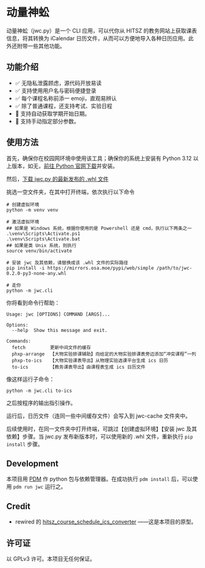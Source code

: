 # 动量神蚣

动量神蚣（jwc.py）是一个 CLI 应用，可以代你从 HITSZ 的教务网站上获取课表信息，将其转换为 iCalendar 日历文件，从而可以方便地导入各种日历应用。此外还附带一些其他功能。

## 功能介绍

- ✅ 无隐私泄露顾虑，源代码开放易读
- ✅ 支持使用用户名与密码便捷登录
- ✅ 每个课程名称前添一 emoji，直观易辨认
- ✅ 除了普通课程，还支持考试、实验日程
- 🚧 支持自动获取学期开始日期。
- 🚧 支持手动指定部分参数。

## 使用方法

首先，确保你在校园网环境中使用该工具；确保你的系统上安装有 Python 3.12 以上版本，如无，[前往 Python 官网下载](https://www.python.org/downloads/)并安装。

然后，[下载 jwc.py 的最新发布的 .whl 文件](https://github.com/Zjl37/jwc.py/releases)

挑选一空文件夹，在其中打开终端，依次执行以下命令

    # 创建虚拟环境
    python -m venv venv

    # 激活虚拟环境
    ## 如果是 Windows 系统，根据你使用的是 Powershell 还是 cmd，执行以下两条之一
    .\venv\Scripts\Activate.ps1
    .\venv\Scripts\Activate.bat
    ## 如果是类 Unix 系统，则执行
    source venv/bin/activate

    # 安装 jwc 及其依赖，请替换成该 .whl 文件的实际路径
    pip install -i https://mirrors.osa.moe/pypi/web/simple /path/to/jwc-0.2.0-py3-none-any.whl

    # 走你
    python -m jwc.cli

你将看到命令行帮助：

```
Usage: jwc [OPTIONS] COMMAND [ARGS]...

Options:
  --help  Show this message and exit.

Commands:
  fetch         更新中间文件的缓存
  phxp-arrange  【大物实验排课辅助】向给定的大物实验排课表旁边添加“冲突课程”一列
  phxp-to-ics   【大物实验课表导出】从物理实验选课平台生成 ics 日历
  to-ics        【教务课表导出】由课程表生成 ics 日历文件
```

像这样运行子命令：

```
python -m jwc.cli to-ics
```

之后按程序的输出指引操作。

运行后，日历文件（连同一些中间缓存文件）会写入到 jwc-cache 文件夹中。

后续使用时，在同一文件夹中打开终端，可跳过【创建虚拟环境】【安装 jwc 及其依赖】步骤。当 jwc.py 发布新版本时，可以使用新的 .whl 文件，重新执行 `pip install` 步骤。

## Development

本项目用 [PDM](https://pdm-project.org) 作 python 包与依赖管理器。在成功执行 ```pdm install``` 后，可以使用 ```pdm run jwc``` 运行之。

## Credit

- rewired 的 [hitsz_course_schedule_ics_converter](https://github.com/rewired-gh/hitsz_course_schedule_ics_converter/) ——这是本项目的原型。

## 许可证

以 GPLv3 许可。本项目无任何保证。
